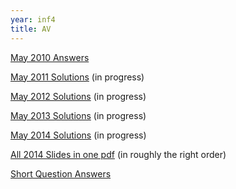 ```yaml
---
year: inf4
title: AV
---
```


[May 2010 Answers](https://docs.google.com/document/d/16WqtvNYFQLP4wXrhAK2uGrs-BXVfng8fLxTt-xw8ivM/edit?usp=sharing)

[May 2011 Solutions](http://docs.google.com/document/d/1nVPQCnHh5D6oTLDHfANQqBvO7eWCa5vHniR6AC_LQc8/edit?usp=sharing) (in progress)

[May 2012 Solutions](http://docs.google.com/document/d/13o6NxV2BhtUYdTagyRzLeby7AYnlPOKJd0hi3OlVBz8/edit?usp=sharing) (in progress)

[May 2013 Solutions](http://docs.google.com/document/d/1qs16fpfLRAys14mQ1Z9ObEnofk9gnZcSj5jQa6GDBC8/edit?usp=sharing) (in progress)

[May 2014 Solutions](https://docs.google.com/document/d/1eYy6gESRmrk2VrM1NkfTCkvzMYqshckQG74lsafGMUg/edit?usp=sharing) (in progress)

[All 2014 Slides in one pdf](https://drive.google.com/file/d/0B2AAOQQZ_8BxS19iclM5dGV1WUk/edit?usp=sharing) (in roughly the right order)

[Short Question Answers](https://docs.google.com/document/d/18XgkXK5PIUsoSydY5479GBSwKg7DfDrbhFkhDWbZnAo/edit)
